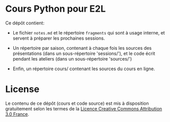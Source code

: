 # Cours Python pour E2L

Ce dépôt contient:

* Le fichier `notes.md` et le répertoire  `fragments` qui sont à usage interne, et servent à préparer les prochaines sessions.

* Un répertoire par saison, contenant à chaque fois les sources des présentations (dans un sous-répertoire 'sessions/'), et le code écrit pendant les ateliers (dans un sous-répertoire 'sources/')

* Enfin, un répertoire cours/ contenant les sources du cours en ligne.

# License

Le contenu de ce dépôt (cours et code source) est mis à disposition gratuitement selon les termes de la [Licence Creative Commons Attribution 3.0 France](https://creativecommons.org/licenses/by/3.0/fr/).
